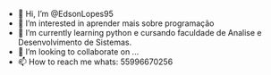 - 👋 Hi, I’m @EdsonLopes95
- 👀 I’m interested in  aprender mais sobre programação
- 🌱 I’m currently learning  python  e  cursando faculdade de Analise e Desenvolvimento de Sistemas.
- 💞️ I’m looking to collaborate on ...
- 📫 How to reach me  whats: 55996670256

<!---
EdsonLopes95/EdsonLopes95 is a ✨ special ✨ repository because its `README.md` (this file) appears on your GitHub profile.
You can click the Preview link to take a look at your changes.
--->
